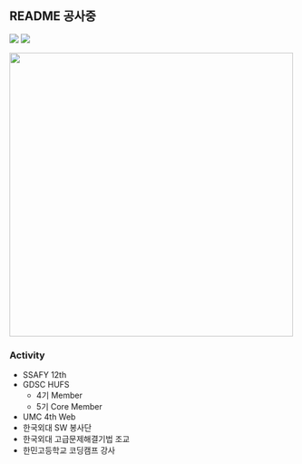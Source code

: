 ## README 공사중
<a href="https://www.instagram.com/s00ngle/"><img src="https://img.shields.io/badge/Instagram-E4405F?style=flat-square&logo=Instagram&logoColor=white&link=https://www.instagram.com/s00ngle/"/></a>
<a href="https://www.youtube.com/@soongle/"><img src="https://img.shields.io/badge/Youtube-ff0000?style=flat-square&logo=youtube&link=https://www.youtube.com/c/kyleschool"></a>

<img src="https://noonnucc-production.sfo2.cdn.digitaloceanspaces.com/202308/1692878523978236.jpeg" style="width:500px;">

### Activity
- SSAFY 12th
- GDSC HUFS
  - 4기 Member
  - 5기 Core Member
- UMC 4th Web
- 한국외대 SW 봉사단
- 한국외대 고급문제해결기법 조교
- 한민고등학교 코딩캠프 강사
